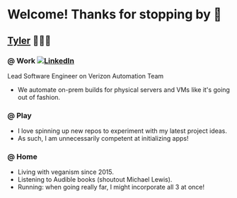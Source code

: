 # Welcome! Thanks for stopping by 👋

## [Tyler](https://atylerwolfe.com) 🏃‍♂️🌱

### @ Work [![LinkedIn](https://img.icons8.com/color/20/000000/linkedin.png)](https://www.linkedin.com/in/atylerwolfe/)

Lead Software Engineer on Verizon Automation Team
- We automate on-prem builds for physical servers and VMs like it's going out of fashion.

### @ Play
- I love spinning up new repos to experiment with my latest project ideas.
- As such, I am unnecessarily competent at initializing apps!

### @ Home
- Living with veganism since 2015.
- Listening to Audible books (shoutout Michael Lewis).
- Running: when going really far, I might incorporate all 3 at once!
